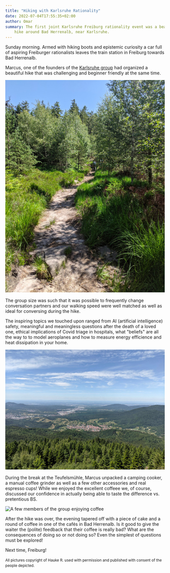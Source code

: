 ```yaml
---
title: "Hiking with Karlsruhe Rationality"
date: 2022-07-04T17:55:35+02:00
author: Omar
summary: The first joint Karlsruhe Freiburg rationality event was a beautiful
    hike around Bad Herrenalb, near Karlsruhe.
---
```


Sunday morning. Armed with hiking boots and epistemic curiosity a car full of
aspiring Freiburger rationalists leaves the train station in Freiburg towards
Bad Herrenalb.

Marcus, one of the founders of the [Karlsruhe
group](https://www.lesswrong.com/groups/kw7Zb8DLmZtsK8g3R) had organized a
beautiful hike that was challenging and beginner friendly at the same time.

![The trail through the forest](trail.jpg "The trail through the forest")

The group size was such that it was possible to frequently change conversation
partners and our walking speed were well matched as well as ideal for
conversing during the hike.

The inspiring topics we touched upon ranged from AI (artificial intelligence)
safety, meaningful and meaningless questions after the death of a loved one,
ethical implications of Covid triage in hospitals, what "beliefs" are all the
way to to model aeroplanes and how to measure energy efficience and heat
dissipation in your home.

![Overlooking forest and villages from the Teufelsmühle](landscape.jpg
"Overlooking forest and villages from the Teufelsmühle")

During the break at the Teufelsmühle, Marcus unpacked a camping cooker, a
manual coffee grinder as well as a few other accessories and real espresso
cups!  While we enjoyed the excellent coffeee we, of course, discussed our
confidence in actually being able to taste the difference vs. pretentious BS.

![A few members of the group enjoying coffee](group.jpg "A few members of the
group enjoying coffee")

After the hike was over, the evening tapered off with a piece of cake and a
round of coffee in one of the cafés in Bad Herrenalb. Is it good to give the
waiter the (polite) feedback that their coffee is really bad? What are the
consequences of doing so or not doing so? Even the simplest of questions must
be explored!

Next time, Freiburg!

<small>All pictures copyright of Hauke R. used with permission and published with
consent of the people depicted.</small>
